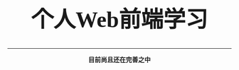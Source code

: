 <div style="text-align: center">
  <h1 style="font-family: 'Kaiti TC',fangsong; font-size: 50px">个人Web前端学习</h1>
</div>
<hr>
<p align="center"><b>目前尚且还在完善之中</b></p>